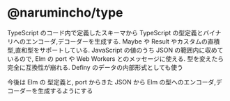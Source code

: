 # @narumincho/type

TypeScript のコード内で定義したスキーマから TypeScript の型定義とバイナリへのエンコーダ,デコーダーを生成する. Maybe や Result やカスタムの直積型,直和型をサポートしている. JavaScript の値のうち JSON の範囲内に収めているので, Elm の port や Web Workers とのメッセージに使える. 型を変えたら完全に互換性が崩れる. Definy のデータの内部形式としても使う

今後は Elm の 型定義と, port からきた JSON から Elm の型へのエンコーダ,デコーダーを生成するようにする
